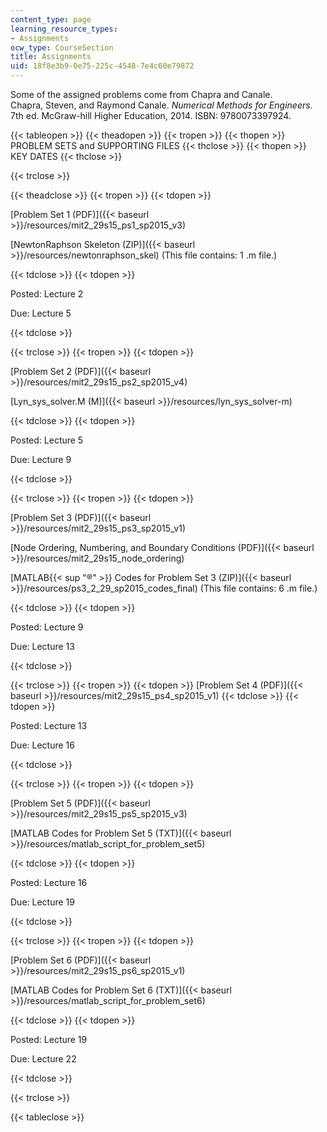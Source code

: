 ```yaml
---
content_type: page
learning_resource_types:
- Assignments
ocw_type: CourseSection
title: Assignments
uid: 18f8e3b9-0e75-225c-4548-7e4c60e79872
---
```


Some of the assigned problems come from Chapra and Canale.  
Chapra, Steven, and Raymond Canale. _Numerical Methods for Engineers_. 7th ed. McGraw-hill Higher Education, 2014. ISBN: 9780073397924.

{{< tableopen >}}
{{< theadopen >}}
{{< tropen >}}
{{< thopen >}}
PROBLEM SETS and SUPPORTING FILES
{{< thclose >}}
{{< thopen >}}
KEY DATES
{{< thclose >}}

{{< trclose >}}

{{< theadclose >}}
{{< tropen >}}
{{< tdopen >}}


[Problem Set 1 (PDF)]({{< baseurl >}}/resources/mit2_29s15_ps1_sp2015_v3)

[NewtonRaphson Skeleton (ZIP)]({{< baseurl >}}/resources/newtonraphson_skel) (This file contains: 1 .m file.)


{{< tdclose >}}
{{< tdopen >}}


Posted: Lecture 2

Due: Lecture 5


{{< tdclose >}}

{{< trclose >}}
{{< tropen >}}
{{< tdopen >}}


[Problem Set 2 (PDF)]({{< baseurl >}}/resources/mit2_29s15_ps2_sp2015_v4)

[Lyn\_sys\_solver.M (M)]({{< baseurl >}}/resources/lyn_sys_solver-m)


{{< tdclose >}}
{{< tdopen >}}


Posted: Lecture 5

Due: Lecture 9


{{< tdclose >}}

{{< trclose >}}
{{< tropen >}}
{{< tdopen >}}


[Problem Set 3 (PDF)]({{< baseurl >}}/resources/mit2_29s15_ps3_sp2015_v1)

[Node Ordering, Numbering, and Boundary Conditions (PDF)]({{< baseurl >}}/resources/mit2_29s15_node_ordering)

[MATLAB{{< sup "®" >}} Codes for Problem Set 3 (ZIP)]({{< baseurl >}}/resources/ps3_2_29_sp2015_codes_final) (This file contains: 6 .m file.)


{{< tdclose >}}
{{< tdopen >}}


Posted: Lecture 9

Due: Lecture 13


{{< tdclose >}}

{{< trclose >}}
{{< tropen >}}
{{< tdopen >}}
[Problem Set 4 (PDF)]({{< baseurl >}}/resources/mit2_29s15_ps4_sp2015_v1)
{{< tdclose >}}
{{< tdopen >}}


Posted: Lecture 13

Due: Lecture 16


{{< tdclose >}}

{{< trclose >}}
{{< tropen >}}
{{< tdopen >}}


[Problem Set 5 (PDF)]({{< baseurl >}}/resources/mit2_29s15_ps5_sp2015_v3)

[MATLAB Codes for Problem Set 5 (TXT)]({{< baseurl >}}/resources/matlab_script_for_problem_set5)


{{< tdclose >}}
{{< tdopen >}}


Posted: Lecture 16

Due: Lecture 19


{{< tdclose >}}

{{< trclose >}}
{{< tropen >}}
{{< tdopen >}}


[Problem Set 6 (PDF)]({{< baseurl >}}/resources/mit2_29s15_ps6_sp2015_v1)

[MATLAB Codes for Problem Set 6 (TXT)]({{< baseurl >}}/resources/matlab_script_for_problem_set6)


{{< tdclose >}}
{{< tdopen >}}


Posted: Lecture 19

Due: Lecture 22


{{< tdclose >}}

{{< trclose >}}

{{< tableclose >}}